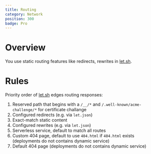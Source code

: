 ```yaml
---
title: Routing
category: Network
position: 300
badge: Pro
---
```


# Overview

You use static routing features like redirects, rewrites in [let.sh](alpha.let.sh).

# Rules

Priority order of [let.sh](alpha.let.sh) edges routing responses:

1. Reserved path that begins with a `/__/*` and `/.well-known/acme-challenge/*` for certificate challange
2. Configured redirects (e.g. via `let.json`)
3. Exact-match static content
4. Configured rewrites (e.g. via `let.json`)
5. Serverless service, default to match all routes
6. Custom 404 page, default to use `404.html` if `404.html` exists (deployments do not contains dynamic service)
7. Default 404 page (deployments do not contains dynamic service)
